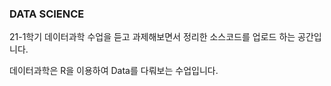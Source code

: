 ### DATA SCIENCE

21-1학기 데이터과학 수업을 듣고 과제해보면서 정리한 소스코드를 업로드 하는 공간입니다.

데이터과학은 R을 이용하여 Data를 다뤄보는 수업입니다.

